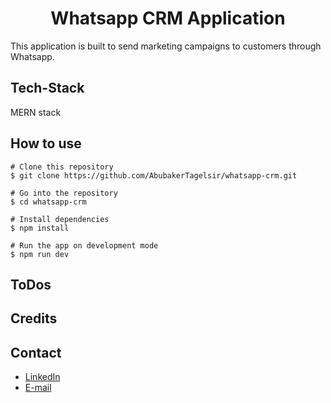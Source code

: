 <h1 align="center">Whatsapp CRM Application</h1>

This application is built to send marketing campaigns to customers through Whatsapp.

## Tech-Stack
  MERN stack
  

## How to use


```
# Clone this repository
$ git clone https://github.com/AbubakerTagelsir/whatsapp-crm.git

# Go into the repository
$ cd whatsapp-crm

# Install dependencies
$ npm install

# Run the app on development mode
$ npm run dev
```

## ToDos
## Credits

## Contact
  - <a target="_blank" href="https://www.linkedin.com/in/abubakertagelsir/">LinkedIn</a>
  - <a target="_blank" href="mailto:abubaker.tagelsir@gmail.com">E-mail</a>